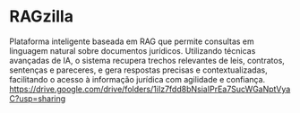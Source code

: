 # RAGzilla
 Plataforma inteligente baseada em RAG que permite consultas em linguagem natural sobre documentos jurídicos. Utilizando técnicas avançadas de IA, o sistema recupera trechos relevantes de leis, contratos, sentenças e pareceres, e gera respostas precisas e contextualizadas, facilitando o acesso à informação jurídica com agilidade e confiança.
 https://drive.google.com/drive/folders/1iIz7fdd8bNsiaIPrEa7SucWGaNptVyaC?usp=sharing

